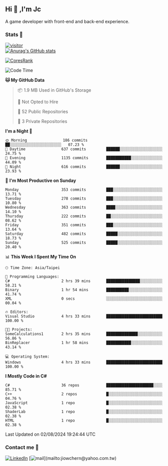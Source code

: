 ## Hi 👋 ,I'm Jc  

A game developer with front-end and back-end experience.  

### Stats  📝
[![visitor](https://visitor-badge.glitch.me/badge?page_id=jiowchern.jiowchern&style=flat-square&color=0088cc)](https://visitor-badge.glitch.me/badge?page_id=jiowchern.jiowchern&style=flat-square&color=0088cc)  
[![Anurag's GitHub stats](https://github-readme-stats.vercel.app/api?username=jiowchern&count_private=true&&show_icons=true)](https://github.com/anuraghazra/github-readme-stats)  
<!-- [![trophy](https://github-profile-trophy.vercel.app/?username=jiowchern)](https://github.com/ryo-ma/github-profile-trophy)   -->
[![CoresRank](https://cr-ss-service.azurewebsites.net/api/ScreenShot?widget=summary&username=jiowchern)](https://cr-ss-service.azurewebsites.net/api/ScreenShot?widget=summary&username=jiowchern)


<!--START_SECTION:waka-->
![Code Time](http://img.shields.io/badge/Code%20Time-1%2C129%20hrs%209%20mins-blue)

**🐱 My GitHub Data** 

> 📦 1.9 MB Used in GitHub's Storage 
 > 
> 🚫 Not Opted to Hire
 > 
> 📜 52 Public Repositories 
 > 
> 🔑 3 Private Repositories 
 > 
**I'm a Night 🦉** 

```text
🌞 Morning                186 commits         ██░░░░░░░░░░░░░░░░░░░░░░░   07.23 % 
🌆 Daytime                637 commits         ██████░░░░░░░░░░░░░░░░░░░   24.75 % 
🌃 Evening                1135 commits        ███████████░░░░░░░░░░░░░░   44.09 % 
🌙 Night                  616 commits         ██████░░░░░░░░░░░░░░░░░░░   23.93 % 
```
📅 **I'm Most Productive on Sunday** 

```text
Monday                   353 commits         ███░░░░░░░░░░░░░░░░░░░░░░   13.71 % 
Tuesday                  278 commits         ███░░░░░░░░░░░░░░░░░░░░░░   10.80 % 
Wednesday                363 commits         ████░░░░░░░░░░░░░░░░░░░░░   14.10 % 
Thursday                 222 commits         ██░░░░░░░░░░░░░░░░░░░░░░░   08.62 % 
Friday                   351 commits         ███░░░░░░░░░░░░░░░░░░░░░░   13.64 % 
Saturday                 482 commits         █████░░░░░░░░░░░░░░░░░░░░   18.73 % 
Sunday                   525 commits         █████░░░░░░░░░░░░░░░░░░░░   20.40 % 
```


📊 **This Week I Spent My Time On** 

```text
🕑︎ Time Zone: Asia/Taipei

💬 Programming Languages: 
C#                       2 hrs 39 mins       ███████████████░░░░░░░░░░   58.21 % 
Binary                   1 hr 54 mins        ██████████░░░░░░░░░░░░░░░   41.74 % 
XML                      0 secs              ░░░░░░░░░░░░░░░░░░░░░░░░░   00.04 % 

🔥 Editors: 
Visual Studio            4 hrs 33 mins       █████████████████████████   100.00 % 

🐱‍💻 Projects: 
SomeCalculations1        2 hrs 35 mins       ██████████████░░░░░░░░░░░   56.86 % 
BinReplacer              1 hr 58 mins        ███████████░░░░░░░░░░░░░░   43.14 % 

💻 Operating System: 
Windows                  4 hrs 33 mins       █████████████████████████   100.00 % 
```

**I Mostly Code in C#** 

```text
C#                       36 repos            █████████████████████░░░░   85.71 % 
C++                      2 repos             █░░░░░░░░░░░░░░░░░░░░░░░░   04.76 % 
JavaScript               1 repo              █░░░░░░░░░░░░░░░░░░░░░░░░   02.38 % 
ShaderLab                1 repo              █░░░░░░░░░░░░░░░░░░░░░░░░   02.38 % 
HTML                     1 repo              █░░░░░░░░░░░░░░░░░░░░░░░░   02.38 % 
```




 Last Updated on 02/08/2024 19:24:44 UTC
<!--END_SECTION:waka-->



### Contact me 💬
[![LinkedIn](https://img.shields.io/badge/-JiowchernChen-0077B5?style==flat-square&logo=LinkedIn&logoColor=white)](https://www.linkedin.com/in/jiowchern-chen-4aaa90b7/) [![mail](https://img.shields.io/badge/-jiowchern%40yahoo.com.tw-blueviolet?style=flat-square&logo=yahoo!)](mailto:jiowchern@yahoo.com.tw)    

<!-- [![Linkedin Badge](https://img.shields.io/badge/-LinkedIn-blue?style=flat-square&logo=Linkedin&logoColor=white&link=https://www.linkedin.com/in/jiowchern-chen-4aaa90b7/)](https://www.linkedin.com/in/jiowchern-chen-4aaa90b7/) -->


<!--
**jiowchern/jiowchern** is a ✨ _special_ ✨ repository because its `README.md` (this file) appears on your GitHub profile.

Here are some ideas to get you started:

- 🔭 I’m currently working on ...
- 🌱 I’m currently learning ...
- 👯 I’m looking to collaborate on ...
- 🤔 I’m looking for help with ...
- 💬 Ask me about ...
- 📫 How to reach me: ...
- 😄 Pronouns: ...
- ⚡ Fun fact: ...
-->
